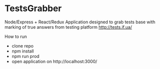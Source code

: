 # TestsGrabber
Node/Express + React/Redux Application designed to grab tests base with marking of true answers from testing platform
http://tests.if.ua/

How to run
- clone repo
- npm install
- npm run prod
- open application on http://localhost:3000/
